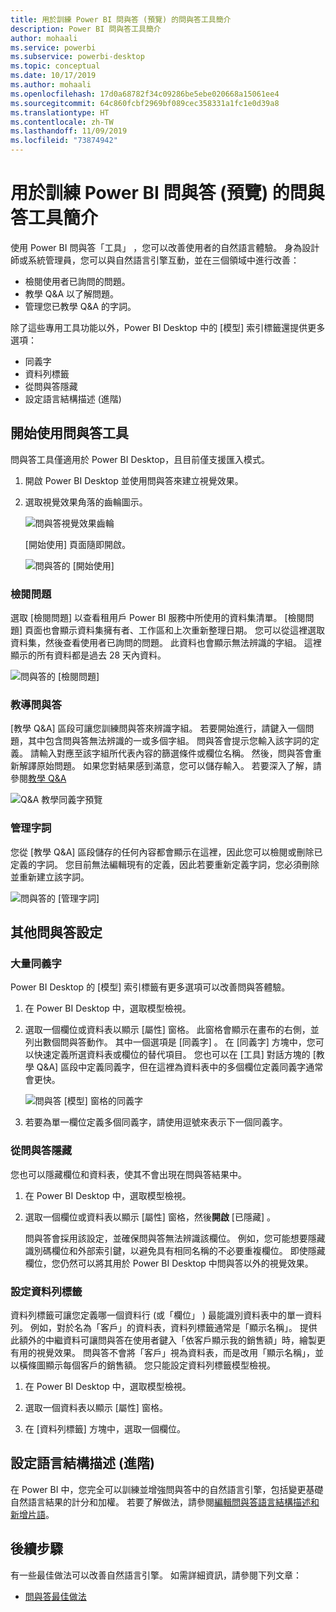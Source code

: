 ```yaml
---
title: 用於訓練 Power BI 問與答 (預覽) 的問與答工具簡介
description: Power BI 問與答工具簡介
author: mohaali
ms.service: powerbi
ms.subservice: powerbi-desktop
ms.topic: conceptual
ms.date: 10/17/2019
ms.author: mohaali
ms.openlocfilehash: 17d0a68782f34c09286be5ebe020668a15061ee4
ms.sourcegitcommit: 64c860fcbf2969bf089cec358331a1fc1e0d39a8
ms.translationtype: HT
ms.contentlocale: zh-TW
ms.lasthandoff: 11/09/2019
ms.locfileid: "73874942"
---
```

# <a name="intro-to-qa-tooling-to-train-power-bi-qa-preview"></a>用於訓練 Power BI 問與答 (預覽) 的問與答工具簡介

使用 Power BI 問與答「工具」  ，您可以改善使用者的自然語言體驗。 身為設計師或系統管理員，您可以與自然語言引擎互動，並在三個領域中進行改善： 

- 檢閱使用者已詢問的問題。
- 教學 Q&A 以了解問題。
- 管理您已教學 Q&A 的字詞。

除了這些專用工具功能以外，Power BI Desktop 中的 [模型]  索引標籤還提供更多選項：  

- 同義字
- 資料列標籤
- 從問與答隱藏
- 設定語言結構描述 (進階)

## <a name="get-started-with-qa-tooling"></a>開始使用問與答工具

問與答工具僅適用於 Power BI Desktop，且目前僅支援匯入模式。

1. 開啟 Power BI Desktop 並使用問與答來建立視覺效果。 
2. 選取視覺效果角落的齒輪圖示。 

    ![問與答視覺效果齒輪](media/qna-visual-gear.png)

    [開始使用] 頁面隨即開啟。  

    ![問與答的 [開始使用]](media/qna-tooling-dialog.png)

### <a name="review-questions"></a>檢閱問題

選取 [檢閱問題]  以查看租用戶 Power BI 服務中所使用的資料集清單。 [檢閱問題]  頁面也會顯示資料集擁有者、工作區和上次重新整理日期。 您可以從這裡選取資料集，然後查看使用者已詢問的問題。 此資料也會顯示無法辨識的字組。 這裡顯示的所有資料都是過去 28 天內資料。

![問與答的 [檢閱問題]](media/qna-tooling-review-questions.png)

### <a name="teach-qa"></a>教導問與答

[教學 Q&A]  區段可讓您訓練問與答來辨識字組。 若要開始進行，請鍵入一個問題，其中包含問與答無法辨識的一或多個字組。 問與答會提示您輸入該字詞的定義。 請輸入對應至該字組所代表內容的篩選條件或欄位名稱。 然後，問與答會重新解譯原始問題。 如果您對結果感到滿意，您可以儲存輸入。 若要深入了解，請參閱[教學 Q&A](q-and-a-tooling-teach-q-and-a.md)

![Q&A 教學同義字預覽](media/qna-tooling-teach-fixpreview.png)

### <a name="manage-terms"></a>管理字詞

您從 [教學 Q&A] 區段儲存的任何內容都會顯示在這裡，因此您可以檢閱或刪除已定義的字詞。 您目前無法編輯現有的定義，因此若要重新定義字詞，您必須刪除並重新建立該字詞。

![問與答的 [管理字詞]](media/qna-manage-terms.png)

## <a name="other-qa-settings"></a>其他問與答設定

### <a name="bulk-synonyms"></a>大量同義字

Power BI Desktop 的 [模型]  索引標籤有更多選項可以改善問與答體驗。 

1. 在 Power BI Desktop 中，選取模型檢視。

2. 選取一個欄位或資料表以顯示 [屬性]  窗格。  此窗格會顯示在畫布的右側，並列出數個問與答動作。 其中一個選項是 [同義字]  。 在 [同義字]  方塊中，您可以快速定義所選資料表或欄位的替代項目。 您也可以在 [工具] 對話方塊的 [教學 Q&A]  區段中定義同義字，但在這裡為資料表中的多個欄位定義同義字通常會更快。

    ![問與答 [模型] 窗格的同義字](media/qna-modelling-pane-synonyms.png)

3. 若要為單一欄位定義多個同義字，請使用逗號來表示下一個同義字。

### <a name="hide-from-qa"></a>從問與答隱藏

您也可以隱藏欄位和資料表，使其不會出現在問與答結果中。 

1. 在 Power BI Desktop 中，選取模型檢視。

2. 選取一個欄位或資料表以顯示 [屬性]  窗格，然後**開啟** [已隱藏]  。

    問與答會採用該設定，並確保問與答無法辨識該欄位。 例如，您可能想要隱藏識別碼欄位和外部索引鍵，以避免具有相同名稱的不必要重複欄位。 即使隱藏欄位，您仍然可以將其用於 Power BI Desktop 中問與答以外的視覺效果。

### <a name="set-a-row-label"></a>設定資料列標籤

資料列標籤可讓您定義哪一個資料行 (或「欄位」  ) 最能識別資料表中的單一資料列。 例如，對於名為「客戶」的資料表，資料列標籤通常是「顯示名稱」。 提供此額外的中繼資料可讓問與答在使用者鍵入「依客戶顯示我的銷售額」時，繪製更有用的視覺效果。 問與答不會將「客戶」視為資料表，而是改用「顯示名稱」，並以橫條圖顯示每個客戶的銷售額。 您只能設定資料列標籤模型檢視。 

1. 在 Power BI Desktop 中，選取模型檢視。

2. 選取一個資料表以顯示 [屬性]  窗格。

3. 在 [資料列標籤]  方塊中，選取一個欄位。

## <a name="configure-the-linguistic-schema-advanced"></a>設定語言結構描述 (進階)

在 Power BI 中，您完全可以訓練並增強問與答中的自然語言引擎，包括變更基礎自然語言結果的計分和加權。 若要了解做法，請參閱[編輯問與答語言結構描述和新增片語](q-and-a-tooling-advanced.md)。

## <a name="next-steps"></a>後續步驟

有一些最佳做法可以改善自然語言引擎。 如需詳細資訊，請參閱下列文章：

* [問與答最佳做法](q-and-a-best-practices.md)
